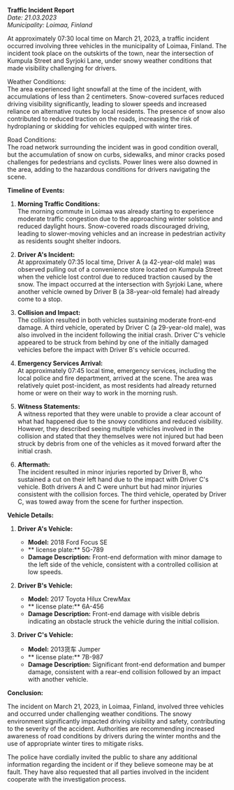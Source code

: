 

**Traffic Incident Report**  
*Date: 21.03.2023*  
*Municipality: Loimaa, Finland*  

At approximately 07:30 local time on March 21, 2023, a traffic incident occurred involving three vehicles in the municipality of Loimaa, Finland. The incident took place on the outskirts of the town, near the intersection of Kumpula Street and Syrjoki Lane, under snowy weather conditions that made visibility challenging for drivers.

Weather Conditions:  
The area experienced light snowfall at the time of the incident, with accumulations of less than 2 centimeters. Snow-covered surfaces reduced driving visibility significantly, leading to slower speeds and increased reliance on alternative routes by local residents. The presence of snow also contributed to reduced traction on the roads, increasing the risk of hydroplaning or skidding for vehicles equipped with winter tires.

Road Conditions:  
The road network surrounding the incident was in good condition overall, but the accumulation of snow on curbs, sidewalks, and minor cracks posed challenges for pedestrians and cyclists. Power lines were also downed in the area, adding to the hazardous conditions for drivers navigating the scene.

**Timeline of Events:**  

1. **Morning Traffic Conditions:**  
   The morning commute in Loimaa was already starting to experience moderate traffic congestion due to the approaching winter solstice and reduced daylight hours. Snow-covered roads discouraged driving, leading to slower-moving vehicles and an increase in pedestrian activity as residents sought shelter indoors.

2. **Driver A's Incident:**  
   At approximately 07:35 local time, Driver A (a 42-year-old male) was observed pulling out of a convenience store located on Kumpula Street when the vehicle lost control due to reduced traction caused by the snow. The impact occurred at the intersection with Syrjoki Lane, where another vehicle owned by Driver B (a 38-year-old female) had already come to a stop.

3. **Collision and Impact:**  
   The collision resulted in both vehicles sustaining moderate front-end damage. A third vehicle, operated by Driver C (a 29-year-old male), was also involved in the incident following the initial crash. Driver C's vehicle appeared to be struck from behind by one of the initially damaged vehicles before the impact with Driver B's vehicle occurred.

4. **Emergency Services Arrival:**  
   At approximately 07:45 local time, emergency services, including the local police and fire department, arrived at the scene. The area was relatively quiet post-incident, as most residents had already returned home or were on their way to work in the morning rush.

5. **Witness Statements:**  
   A witness reported that they were unable to provide a clear account of what had happened due to the snowy conditions and reduced visibility. However, they described seeing multiple vehicles involved in the collision and stated that they themselves were not injured but had been struck by debris from one of the vehicles as it moved forward after the initial crash.

6. **Aftermath:**  
   The incident resulted in minor injuries reported by Driver B, who sustained a cut on their left hand due to the impact with Driver C's vehicle. Both drivers A and C were unhurt but had minor injuries consistent with the collision forces. The third vehicle, operated by Driver C, was towed away from the scene for further inspection.

**Vehicle Details:**  

1. **Driver A's Vehicle:**  
   - **Model:** 2018 Ford Focus SE  
   - ** license plate:** 5G-789  
   - **Damage Description:** Front-end deformation with minor damage to the left side of the vehicle, consistent with a controlled collision at low speeds.

2. **Driver B's Vehicle:**  
   - **Model:** 2017 Toyota Hilux CrewMax  
   - ** license plate:** 6A-456  
   - **Damage Description:** Front-end damage with visible debris indicating an obstacle struck the vehicle during the initial collision.

3. **Driver C's Vehicle:**  
   - **Model:** 2013货车 Jumper  
   - ** license plate:** 7B-987  
   - **Damage Description:** Significant front-end deformation and bumper damage, consistent with a rear-end collision followed by an impact with another vehicle.

**Conclusion:**  

The incident on March 21, 2023, in Loimaa, Finland, involved three vehicles and occurred under challenging weather conditions. The snowy environment significantly impacted driving visibility and safety, contributing to the severity of the accident. Authorities are recommending increased awareness of road conditions by drivers during the winter months and the use of appropriate winter tires to mitigate risks.

The police have cordially invited the public to share any additional information regarding the incident or if they believe someone may be at fault. They have also requested that all parties involved in the incident cooperate with the investigation process.